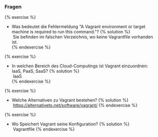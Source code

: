 ### Fragen

{% exercise %}
* Was bedeutet die Fehlermeldung "A Vagrant environment or target machine is required to run this command."? 
{% solution %}    
	 Sie befinden im falschen Verzeichnis, wo keine Vagrantfile vorhanden ist.	
{% endexercise %}

{% exercise %}
* In welchen Bereich des Cloud-Computings ist Vagrant einzuordnen: IaaS, PaaS, SaaS?
{% solution %}    
	 IaaS	
{% endexercise %}
	
{% exercise %}
* Welche Alternativen zu Vagrant bestehen?
{% solution %}    
	 https://alternativeto.net/software/vagrant/
{% endexercise %}
	
{% exercise %}
* Wo Speichert Vagrant seine Konfiguration?
{% solution %}    
	 Vagrantfile
{% endexercise %}
	